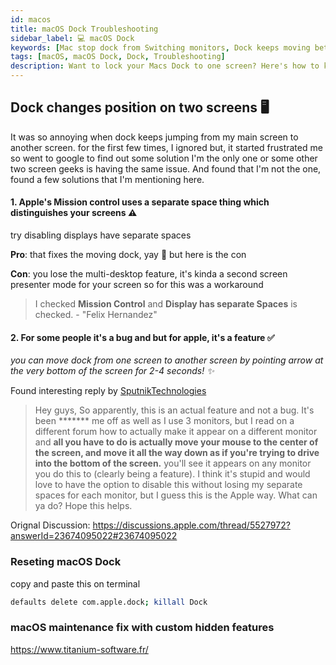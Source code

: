 ```yaml
---
id: macos
title: macOS Dock Troubleshooting
sidebar_label: 💻 macOS Dock
keywords: [Mac stop dock from Switching monitors, Dock keeps moving between monitors, macOS Dock]
tags: [macOS, macOS Dock, Dock, Troubleshooting]
description: Want to lock your Macs Dock to one screen? Here's how to keep the Dock on just one screen to keep it from moving.
---
```


## Dock changes position on two screens 🖥

It was so annoying when dock keeps jumping from my main screen to another screen. for the first few times, I ignored but, it started frustrated me so went to google to find out some solution I'm the only one or some other two screen geeks is having the same issue. And found that I'm not the one, found a few solutions that I'm mentioning here.

#### 1. Apple's Mission control uses a separate space thing which distinguishes your screens ⚠️

try disabling displays have separate spaces

**Pro**: that fixes the moving dock, yay 🤩 but here is the con

**Con**:  you lose the multi-desktop feature, it's kinda a second screen presenter mode for your screen so for this was a workaround

> I checked **Mission Control** and **Display has separate Spaces** is checked. - "Felix Hernandez"

#### 2. For some people it's a bug and but for apple, it's a feature ✅

*you can move dock from one screen to another screen by pointing arrow at the very bottom of the screen for 2-4 seconds! ✨*

Found interesting reply by [SputnikTechnologies](https://discussions.apple.com/thread/5527972?answerId=23831944022#23831944022)

> Hey guys, So apparently, this is an actual feature and not a bug. It's been ******* me off as well as I use 3 monitors, but I read on a different forum how to actually make it appear on a different monitor and **all you have to do is actually move your mouse to the center of the screen, and move it all the way down as if you're trying to drive into the bottom of the screen.** you'll see it appears on any monitor you do this to (clearly being a feature). I think it's stupid and would love to have the option to disable this without losing my separate spaces for each monitor, but I guess this is the Apple way. What can ya do? Hope this helps.

Orignal Discussion: https://discussions.apple.com/thread/5527972?answerId=23674095022#23674095022

### Reseting macOS Dock 

copy and paste this on terminal 

```bash
defaults delete com.apple.dock; killall Dock
```

### macOS maintenance fix with custom hidden features

https://www.titanium-software.fr/ 